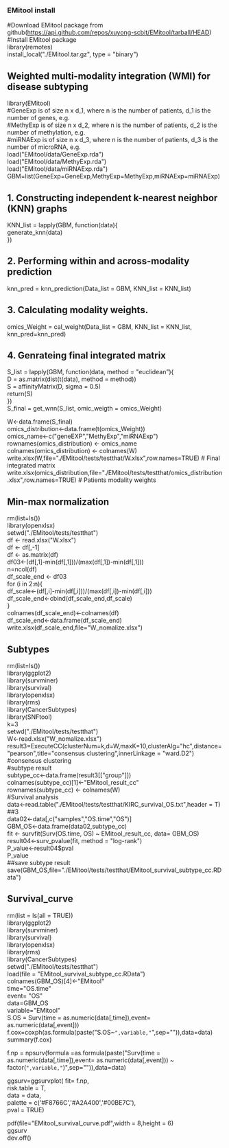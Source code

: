 ### EMitool install
#Download EMitool package from github(https://api.github.com/repos/xuyong-scbit/EMitool/tarball/HEAD)        
#Install EMitool package    
library(remotes)       
install_local("./EMitool.tar.gz", type = "binary")               


## Weighted multi-modality integration (WMI) for disease subtyping
library(EMitool)    
#GeneExp is of size n x d_1, where n is the number of patients, d_1 is the number of genes, e.g.   
#MethyExp is of size n x d_2, where n is the number of patients, d_2 is the number of methylation, e.g.     
#miRNAExp is of size n x d_3, where n is the number of patients, d_3 is the number of microRNA, e.g.     
load("EMitool/data/GeneExp.rda")         
load("EMitool/data/MethyExp.rda")       
load("EMitool/data/miRNAExp.rda")       
GBM=list(GeneExp=GeneExp,MethyExp=MethyExp,miRNAExp=miRNAExp)        

## 1. Constructing independent k-nearest neighbor (KNN) graphs    
KNN_list = lapply(GBM, function(data){    
  generate_knn(data)    
})     

## 2. Performing within and across-modality prediction     
knn_pred = knn_prediction(Data_list = GBM, KNN_list = KNN_list)     

## 3. Calculating modality weights.    
omics_Weight = cal_weight(Data_list = GBM, KNN_list = KNN_list, knn_pred=knn_pred)    

## 4. Genrateing final integrated matrix    
S_list = lapply(GBM, function(data, method = "euclidean"){   
  D = as.matrix(dist(t(data), method = method))   
  S = affinityMatrix(D, sigma = 0.5)     
  return(S)    
})    
S_final = get_wnn(S_list, omic_weigth = omics_Weight)     

W<-data.frame(S_final)    
omics_distribution<-data.frame(t(omics_Weight))    
omics_name<-c("geneEXP","MethyExp","miRNAExp")                      
rownames(omics_distribution) <- omics_name    
colnames(omics_distribution) <- colnames(W)     
write.xlsx(W,file="./EMitool/tests/testthat/W.xlsx",row.names=TRUE)                    # Final integrated matrix     
write.xlsx(omics_distribution,file="./EMitool/tests/testthat/omics_distribution.xlsx",row.names=TRUE)  # Patients modality weights     


## Min-max normalization    
rm(list=ls())    
library(openxlsx)    
setwd("./EMitool/tests/testthat")             
df <- read.xlsx("W.xlsx")    
df <- df[,-1]    
df <- as.matrix(df)    
df03<-(df[,1]-min(df[,1]))/(max(df[,1])-min(df[,1]))     
n=ncol(df)     
df_scale_end <- df03    
for (i in 2:n){     
  df_scale<-(df[,i]-min(df[,i]))/(max(df[,i])-min(df[,i]))     
  df_scale_end<-cbind(df_scale_end,df_scale)      
}      
colnames(df_scale_end)<-colnames(df)     
df_scale_end<-data.frame(df_scale_end)    
write.xlsx(df_scale_end,file="W_nomalize.xlsx")        



## Subtypes              
rm(list=ls())      
library(ggplot2)   
library(survminer)   
library(survival)   
library(openxlsx)   
library(rms)    
library(CancerSubtypes)    
library(SNFtool)    
k=3    
setwd("./EMitool/tests/testthat")         
W<-read.xlsx("W_nomalize.xlsx")     
result3=ExecuteCC(clusterNum=k,d=W,maxK=10,clusterAlg="hc",distance="pearson",title="consensus clustering",innerLinkage = "ward.D2")   #consensus clustering    
#subtype result    
subtype_cc<-data.frame(result3[["group"]])                
colnames(subtype_cc)[1]<-"EMitool_result_cc"               
rownames(subtype_cc) <- colnames(W)                     
#Survival analysis       
data<-read.table("./EMitool/tests/testthat/KIRC_survival_OS.txt",header = T) ##3     
data02<-data[,c("samples","OS.time","OS")]    
GBM_OS<-data.frame(data02,subtype_cc)    
fit <- survfit(Surv(OS.time, OS) ~ EMitool_result_cc, data= GBM_OS)       
result04<-surv_pvalue(fit, method = "log-rank")    
P_value<-result04$pval    
P_value    
##save subtype result    
save(GBM_OS,file="./EMitool/tests/testthat/EMitool_survival_subtype_cc.RData")      



## Survival_curve    
rm(list = ls(all = TRUE))      
library(ggplot2)     
library(survminer)    
library(survival)   
library(openxlsx)   
library(rms)   
library(CancerSubtypes)   
setwd("./EMitool/tests/testthat")   
load(file = "EMitool_survival_subtype_cc.RData")   
colnames(GBM_OS)[4]<-"EMitool"   
time="OS.time"     
event= "OS"   
data=GBM_OS  
variable="EMitool"   
S.OS = Surv(time = as.numeric(data[,time]),event= as.numeric(data[,event]))    
f.cox=coxph(as.formula(paste("S.OS~`",variable,"`",sep="")),data=data)   
summary(f.cox)    


f.np = npsurv(formula =as.formula(paste("Surv(time = as.numeric(data[,time]),event= as.numeric(data[,event])) ~ factor(`",variable,"`)",sep="")),data=data)   

ggsurv=ggsurvplot( fit= f.np,  
                   risk.table = T,  
                   data = data,  
                   palette = c('#F8766C','#A2A400','#00BE7C'),  
                   pval = TRUE)  

pdf(file="EMitool_survival_curve.pdf",width = 8,height = 6)   
ggsurv   
dev.off()   






